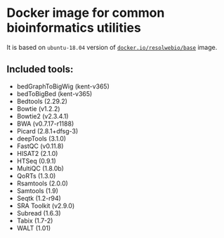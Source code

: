 # Docker image for common bioinformatics utilities

It is based on `ubuntu-18.04` version of [`docker.io/resolwebio/base`](
https://hub.docker.com/r/resolwebio/base/) image.

Included tools:
---------------
* bedGraphToBigWig (kent-v365)
* bedToBigBed (kent-v365)
* Bedtools (2.29.2)
* Bowtie (v1.2.2)
* Bowtie2 (v2.3.4.1)
* BWA (v0.7.17-r1188)
* Picard (2.8.1+dfsg-3)
* deepTools (3.1.0)
* FastQC (v0.11.8)
* HISAT2 (2.1.0)
* HTSeq (0.9.1)
* MultiQC (1.8.0b)
* QoRTs (1.3.0)
* Rsamtools (2.0.0)
* Samtools (1.9)
* Seqtk (1.2-r94)
* SRA Toolkit (v2.9.0)
* Subread (1.6.3)
* Tabix (1.7-2)
* WALT (1.01)
